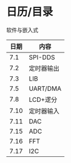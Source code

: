 # 日历/目录

软件与嵌入式

| 日期 | 内容       |
| ---- | ---------- |
| 7.1  | SPI-DDS    |
| 7.2  | 定时器输出 |
| 7.3  | LIB        |
| 7.5  | UART/DMA   |
| 7.8  | LCD+逻分   |
| 7.10 | 定时器输入 |
| 7.11 | DAC        |
| 7.15 | ADC        |
| 7.16 | FFT        |
| 7.17 | I2C        |
